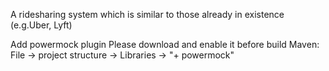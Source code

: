 A ridesharing system which is similar to those already in existence (e.g.Uber, Lyft)

Add powermock plugin
Please download and enable it before build Maven:
File -> project structure -> Libraries -> "+ powermock"
